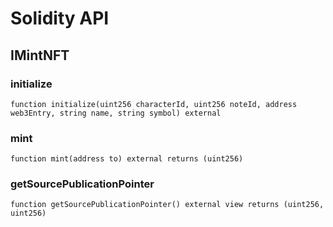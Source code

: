 # Solidity API

## IMintNFT

### initialize

```solidity
function initialize(uint256 characterId, uint256 noteId, address web3Entry, string name, string symbol) external
```

### mint

```solidity
function mint(address to) external returns (uint256)
```

### getSourcePublicationPointer

```solidity
function getSourcePublicationPointer() external view returns (uint256, uint256)
```

